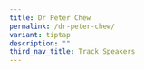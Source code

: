 ```yaml
---
title: Dr Peter Chew
permalink: /dr-peter-chew/
variant: tiptap
description: ""
third_nav_title: Track Speakers
---
```

